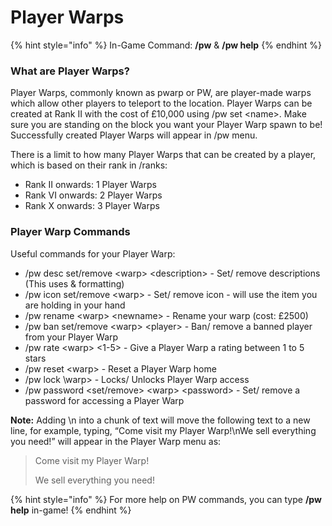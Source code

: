 # Player Warps

{% hint style="info" %}
In-Game Command: **/pw** & **/pw help**
{% endhint %}

### **What are Player Warps?**

Player Warps, commonly known as pwarp or PW, are player-made warps which allow other players to teleport to the location. Player Warps can be created at Rank II with the cost of £10,000 using /pw set \<name>. Make sure you are standing on the block you want your Player Warp spawn to be! Successfully created Player Warps will appear in /pw menu.

There is a limit to how many Player Warps that can be created by a player, which is based on their rank in /ranks:

* Rank II onwards: 1 Player Warps
* Rank VI onwards: 2 Player Warps
* Rank X onwards: 3 Player Warps

### **Player Warp Commands**

Useful commands for your Player Warp: 

* /pw desc set/remove \<warp> \<description> - Set/ remove descriptions (This uses & formatting)
* /pw icon set/remove \<warp> - Set/ remove icon - will use the item you are holding in your hand
* /pw rename \<warp> \<newname> - Rename your warp (cost: £2500)
* /pw ban set/remove \<warp> \<player> - Ban/ remove a banned player from your Player Warp
* /pw rate \<warp> \<1-5> - Give a Player Warp a rating between 1 to 5 stars
* /pw reset \<warp> - Reset a Player Warp home
* /pw lock \warp> - Locks/ Unlocks Player Warp access
* /pw password \<set/remove> \<warp> \<password> - Set/ remove a password for accessing a Player Warp

**Note:** Adding \n into a chunk of text will move the following text to a new line, for example, typing, “Come visit my Player Warp!\nWe sell everything you need!” will appear in the Player Warp menu as:

> Come visit my Player Warp!
>
> We sell everything you need!

{% hint style="info" %}
For more help on PW commands, you can type **/pw help** in-game!
{% endhint %}
